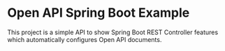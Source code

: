 # Open API Spring Boot Example
This project is a simple API to show Spring Boot REST Controller features which automatically configures Open API documents.


